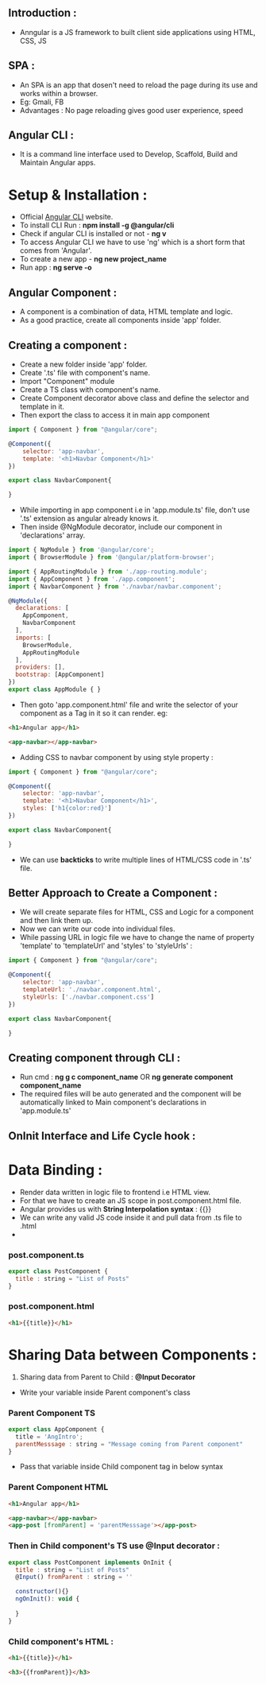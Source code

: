 ## Introduction :

- Anngular is a JS framework to built client side applications using HTML, CSS, JS

## SPA :
- An SPA is an app that dosen't need to reload the page during its use and works within a browser.
- Eg: Gmali, FB
- Advantages : No page reloading gives good user experience, speed

## Angular CLI :

- It is a command line interface used to Develop, Scaffold, Build and Maintain Angular apps.

# Setup & Installation :

- Official [Angular CLI](https://angular.io/cli) website.
- To install CLI Run : **npm install -g @angular/cli**
- Check if angular CLI is installed or not - **ng v**
- To access Angular CLI we have to use 'ng' which is a short form that comes from 'Angular'.
- To create a new app - **ng new project_name**
- Run app :  **ng serve -o**

## Angular Component :

- A component is a combination of data, HTML template and logic.
- As a good practice,  create all components inside 'app' folder.

## Creating a component :

- Create a new folder inside 'app' folder.
- Create '.ts' file with component's name.
- Import "Component" module 
- Create a TS class with component's name.
- Create Component decorator above class and define the selector and template in it.
- Then export the class to access it in main  app component
```javascript
import { Component } from "@angular/core";

@Component({
    selector: 'app-navbar',
    template: '<h1>Navbar Component</h1>'
})

export class NavbarComponent{

}
```
- While importing in app component i.e in 'app.module.ts' file, don't use '.ts' extension as angular already knows it.
- Then inside @NgModule decorator, include our component in 'declarations' array.
```javascript
import { NgModule } from '@angular/core';
import { BrowserModule } from '@angular/platform-browser';

import { AppRoutingModule } from './app-routing.module';
import { AppComponent } from './app.component';
import { NavbarComponent } from './navbar/navbar.component';

@NgModule({
  declarations: [
    AppComponent,
    NavbarComponent
  ],
  imports: [
    BrowserModule,
    AppRoutingModule
  ],
  providers: [],
  bootstrap: [AppComponent]
})
export class AppModule { }
```
- Then goto 'app.component.html' file and write the selector of your component as a Tag in it so it can render. eg: <app-navbar></app-navbar>
```html
<h1>Angular app</h1>

<app-navbar></app-navbar>
```

- Adding CSS to navbar component by using style property :

```javascript
import { Component } from "@angular/core";

@Component({
    selector: 'app-navbar',
    template: '<h1>Navbar Component</h1>',
    styles: ['h1{color:red}']
})

export class NavbarComponent{

}
```
- We can use **backticks** to write multiple lines of HTML/CSS code in '.ts' file.

## Better Approach to Create a Component :

- We will create separate files for HTML, CSS and Logic for a component and then link them up.
- Now we can write our code into individual files.
- While passing URL in logic file we have to change the name of property 'template' to 'templateUrl' and 'styles' to 'styleUrls' :

```javascript
import { Component } from "@angular/core";

@Component({
    selector: 'app-navbar',
    templateUrl: './navbar.component.html',
    styleUrls: ['./navbar.component.css']
})

export class NavbarComponent{

}
```

## Creating component through CLI :

- Run cmd : **ng g c component_name** OR **ng generate component component_name**
- The required files will be auto generated and the component will be automatically linked to Main component's declarations in 'app.module.ts'

## OnInit Interface and Life Cycle hook :

# Data Binding :

- Render data written in logic file to frontend i.e HTML view.
- For that we have to create an JS scope in post.component.html file.
- Angular provides us with **String Interpolation syntax** : {{}}
- We can write any valid JS code inside it and pull data from .ts file to .html
- 
### post.component.ts
```js
export class PostComponent {
  title : string = "List of Posts"
}
```

### post.component.html
```html
<h1>{{title}}</h1>
```

# Sharing Data between Components :

1. Sharing data from Parent to Child : **@Input Decorator**

- Write your variable inside Parent component's class

### Parent Component TS
```js
export class AppComponent {
  title = 'AngIntro';
  parentMesssage : string = "Message coming from Parent component"
}
```
- Pass that variable inside Child component tag in below syntax
### Parent Component HTML
```html
<h1>Angular app</h1>

<app-navbar></app-navbar>
<app-post [fromParent] = 'parentMesssage'></app-post>
```

### Then in Child component's TS use @Input decorator :
```js
export class PostComponent implements OnInit {
  title : string = "List of Posts"
  @Input() fromParent : string = ''

  constructor(){}
  ngOnInit(): void {
    
  }
}
```
### Child component's HTML :

```html
<h1>{{title}}</h1>

<h3>{{fromParent}}</h3>
```

